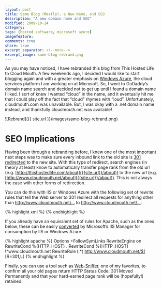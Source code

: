 ```yaml
---
layout: post
title: Same Blog (Mostly), a New Name, and SEO
description: "A new domain name and SEO"
modified: 2009-10-24
category: 
tags: [hosted software, microsoft azure]
imagefeature:
comments: true
share: true
excerpt_separator: <!--more-->
excerpt_image: same-blog-rebrand.png
---
```

As you may have noticed, I have rebranded this blog from This Hosted Life to Cloud Mouth. <!--more--> A few weekends ago, I decided I would like to start blogging again and with a greater emphasis on [Windows Azure](http://azure.com), the cloud services platform I am working on at Microsoft. So, I went to GoDaddy’s domain name search and decided not to get up until I found a domain name I liked. I sort of knew I wanted “cloud” in the name, and it eventually hit me that I could play off the fact that “cloud” rhymes with “loud”. Unfortunately, cloudmouth.com was unavailable. But, I was okay with a .net domain name instead, and thankfully cloudmouth.net was available!

![Rebrand]({{ site.url }}/images/same-blog-rebrand.png)

# SEO Implications
Having been through a rebranding before, I knew one of the most important next steps was to make sure every inbound link to the old site is [301 redirected](http://en.wikipedia.org/wiki/HTTP_301) to the new site. With this type of redirect, search engines (in theory at least) know to automatically transfer page rank from the old url (e.g. [http://thishostedlife.com/about]({{site.url}}/about)) to the new url (e.g. [http://www.cloudmouth.net/about]({{site.url}}/about)). This is not always the case with other forms of redirection.

You can do this with IIS or Windows Azure with the following set of rewrite rules that tell the Web server to 301 redirect all requests for anything other than http://www.cloudmouth.net/… to http://www.cloudmouth.net/….

{% highlight xml %}
<rewrite>
  <rules>
    <rule name="Imported Rule 1" stopProcessing="true">
      <match url="(.*)" ignoreCase="false" />
      <conditions logicalGrouping="MatchAll">
        <add input="{HTTP_HOST}" pattern="" ignoreCase="false" />
        <add input="{HTTP_HOST}" negate="true" pattern="^www\.cloudmouth\.net" ignoreCase="false" />
      </conditions>
      <action type="Redirect" url="http://www.cloudmouth.net/{R:1}" redirectType="Permanent" />
    </rule>
  </rules>
</rewrite>
{% endhighlight %}

If you already have an equivalent set of rules for Apache, such as the ones below, these can be easily [converted](http://learn.iis.net/page.aspx/470/importing-apache-modrewrite-rules/) by Microsoft’s IIS Manager for consumption by IIS or Windows Azure.

{% highlight apache %}
<IfModule mod_rewrite.c>
Options +FollowSymLinks
RewriteEngine on
RewriteCond %{HTTP_HOST} .
RewriteCond %{HTTP_HOST} !^www\.cloudmouth\.net
RewriteRule (.*) http://www.cloudmouth.net/$1 [R=301,L]
</IfModule>
{% endhighlight %}

Finally, you can use a tool such as [Web-Sniffer](http://web-sniffer.net), one of my favorites, to confirm all your old pages return HTTP Status Code: 301 Moved Permanently and that your hard-earned page rank will be (hopefully!) retained.